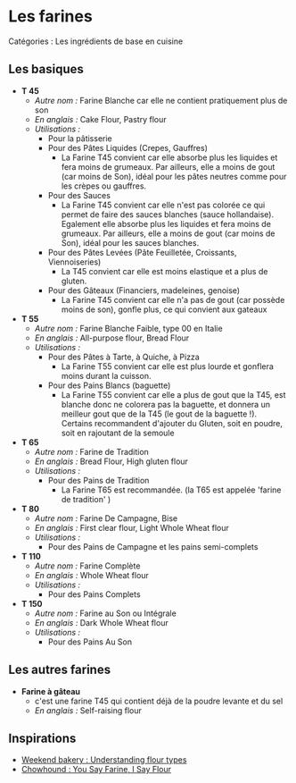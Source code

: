 # Les farines

Catégories : Les ingrédients de base en cuisine

## Les basiques

* **T 45**
  * *Autre nom :* Farine Blanche car elle ne contient pratiquement plus de son
  * *En anglais :* Cake Flour, Pastry flour
  * *Utilisations :*
    * Pour la pâtisserie
    * Pour des Pâtes Liquides (Crepes, Gauffres)
      * La Farine T45 convient car elle absorbe plus les liquides et fera moins de grumeaux. Par ailleurs, elle a moins de gout (car moins de Son), idéal pour les pâtes neutres comme pour les crèpes ou gauffres.
    * Pour des Sauces
      * La Farine T45 convient car elle n'est pas colorée ce qui permet de faire des sauces blanches (sauce hollandaise). Egalement elle absorbe plus les liquides et fera moins de grumeaux. Par ailleurs, elle a moins de gout (car moins de Son), idéal pour les sauces blanches.
    * Pour des Pâtes Levées (Pâte Feuilletée, Croissants, Viennoiseries)
      * La T45 convient car elle est moins elastique et a plus de gluten.
    * Pour des Gâteaux (Financiers, madeleines, genoise)
      * La Farine T45 convient car elle n'a pas de gout (car possède moins de son), gonfle plus, ce qui convient aux gateaux
* **T 55**
  * *Autre nom :* Farine Blanche Faible, type 00 en Italie
  * *En anglais :* All-purpose flour, Bread Flour
  * *Utilisations :*
    * Pour des Pâtes à Tarte, à Quiche, à Pizza
      * La Farine T55 convient car elle est plus lourde et gonflera moins durant la cuisson.
    * Pour des Pains Blancs (baguette)
      * La Farine T55 convient car elle a plus de gout que la T45, est blanche donc ne colorera pas la baguette, et donnera un meilleur gout que de la T45 (le gout de la baguette !). Certains recommandent d'ajouter du Gluten, soit en poudre, soit en rajoutant de la semoule
* **T 65**
  * *Autre nom :* Farine de Tradition
  * *En anglais :* Bread Flour, High gluten flour
  * *Utilisations :*
    * Pour des Pains de Tradition
      * La Farine T65 est recommandée. (la T65 est appelée 'farine de tradition' )
* **T 80**
  * *Autre nom :* Farine De Campagne, Bise
  * *En anglais :* First clear flour, Light Whole Wheat flour
  * *Utilisations :*
    * Pour des Pains de Campagne et les pains semi-complets
* **T 110**
  * *Autre nom :* Farine Complète
  * *En anglais :* Whole Wheat flour
  * *Utilisations :*
    * Pour des Pains Complets
* **T 150**
  * *Autre nom :* Farine au Son ou Intégrale
  * *En anglais :* Dark Whole Wheat flour
  * *Utilisations :*
    * Pour des Pains Au Son


## Les autres farines

* **Farine à gâteau**
  * c'est une farine T45 qui contient déjà de la poudre levante et du sel
  * *En anglais :* Self-raising flour

## Inspirations

* [Weekend bakery : Understanding flour types](https://www.weekendbakery.com/posts/understanding-flour-types/)
* [Chowhound : You Say Farine, I Say Flour](https://www.chowhound.com/food-news/53455/you-say-farine-i-say-flour/)